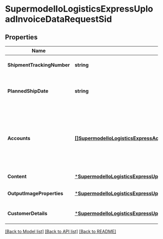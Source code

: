 # SupermodelIoLogisticsExpressUploadInvoiceDataRequestSid

## Properties
Name | Type | Description | Notes
------------ | ------------- | ------------- | -------------
**ShipmentTrackingNumber** | **string** | Please provide Shipment Identification number (AWB number) | [optional] [default to null]
**PlannedShipDate** | **string** | The planned shipment date for the provided shipmentTrackingNumber.  The date must be in the format: YYYY-MM-DD | [optional] [default to null]
**Accounts** | [**[]SupermodelIoLogisticsExpressAccount**](supermodelIoLogisticsExpressAccount.md) | Please enter all the DHL Express accounts and types to be used for this shipment.   Note: accounts/0/number with typeCode &#x27;shipper&#x27; is mandatory if using POST method and no shipmentTrackingNumber is provided in request. | [optional] [default to null]
**Content** | [***SupermodelIoLogisticsExpressUploadInvoiceDataRequestContent**](supermodelIoLogisticsExpressUploadInvoiceDataRequest_content.md) |  | [default to null]
**OutputImageProperties** | [***SupermodelIoLogisticsExpressUploadInvoiceDataRequestOutputImageProperties**](supermodelIoLogisticsExpressUploadInvoiceDataRequest_outputImageProperties.md) |  | [optional] [default to null]
**CustomerDetails** | [***SupermodelIoLogisticsExpressUploadInvoiceDataRequestCustomerDetails**](supermodelIoLogisticsExpressUploadInvoiceDataRequest_customerDetails.md) |  | [optional] [default to null]

[[Back to Model list]](../README.md#documentation-for-models) [[Back to API list]](../README.md#documentation-for-api-endpoints) [[Back to README]](../README.md)

